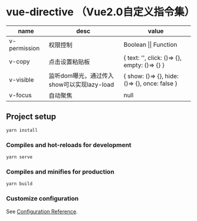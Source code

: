 # vue-directive （Vue2.0自定义指令集）

| name | desc | value |
| - | - | - |
| v-permission | 权限控制 | Boolean &#124;&#124; Function |
| v-copy | 点击设置粘贴板 | { text: '', click: ()=> {}, empty: ()=> {} } | 
| v-visible | 监听dom曝光，通过传入show可以实现lazy-load | { show: ()=> {}, hide: ()=> {}, once: false } |
| v-focus | 自动聚焦 | null |

## Project setup
```
yarn install
```

### Compiles and hot-reloads for development
```
yarn serve
```

### Compiles and minifies for production
```
yarn build
```

### Customize configuration
See [Configuration Reference](https://cli.vuejs.org/config/).
